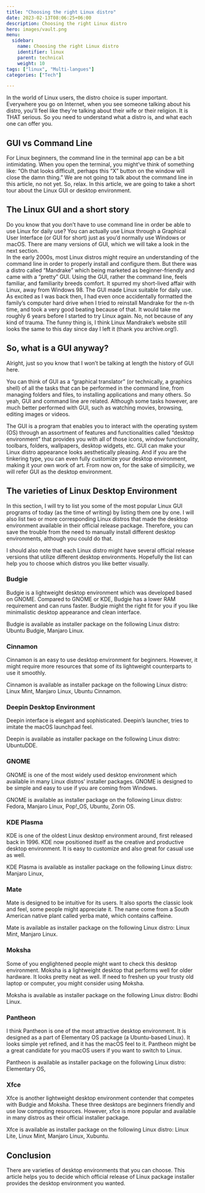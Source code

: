 ```yaml
---
title: "Choosing the right Linux distro"
date: 2023-02-13T08:06:25+06:00
description: Choosing the right Linux distro
hero: images/vault.png
menu:
  sidebar:
    name: Choosing the right Linux distro
    identifier: linux
    parent: technical
    weight: 10
tags: ["linux", "Multi-langues"]
categories: ["Tech"]

---
```


In the world of Linux users, the distro choice is super important. Everywhere you go on Internet, when you see someone talking about his distro, you'll feel like they're talking about their wife or their religion. It is THAT serious. So you need to understand what a distro is, and what each one can offer you.

## GUI vs Command Line

For Linux beginners, the command line in the terminal app can be a bit intimidating. When you open the terminal, you might’ve think of something like: “Oh that looks difficult, perhaps this “X” button on the window will close the damn thing.”
We are not going to talk about the command line in this article, no not yet. So, relax. In this article, we are going to take a short tour about the Linux GUI or desktop environment.

## The Linux GUI and a short story
Do you know that you don’t have to use command line in order be able to use Linux for daily use? You can actually use Linux through a Graphical User Interface (or GUI for short) just as you’d normally use Windows or macOS. There are many versions of GUI, which we will take a look in the next section.  
In the early 2000s, most Linux distros might require an understanding of the command line in order to properly install and configure them. But there was a distro called “Mandrake” which being marketed as beginner-friendly and came with a “pretty” GUI. Using the GUI, rather the command line, feels familiar, and familiarity breeds comfort. It spurred my short-lived affair with Linux, away from Windows 98. The GUI made Linux suitable for daily use.  
As excited as I was back then, I had even once accidentally formatted the family’s computer hard drive when I tried to reinstall Mandrake for the n-th time, and took a very good beating because of that. It would take me roughly 6 years before I started to try Linux again. No, not because of any kind of trauma. The funny thing is, I think Linux Mandrake’s website still looks the same to this day since day I left it (thank you archive.org!).

## So, what is a GUI anyway?

Alright, just so you know that I won’t be talking at length the history of GUI here. 

You can think of GUI as a “graphical translator” (or technically, a graphics shell) of all the tasks that can be performed in the command line, from managing folders and files, to installing applications and many others. So yeah, GUI and command line are related. Although some tasks however, are much better performed with GUI, such as watching movies, browsing, editing images or videos.

The GUI is a program that enables you to interact with the operating system (OS) through an assortment of features and functionalities called “desktop environment” that provides you with all of those icons, window functionality, toolbars, folders, wallpapers, desktop widgets, etc. GUI can make your Linux distro appearance looks aesthetically pleasing. And if you are the tinkering type, you can even fully customize your desktop environment, making it your own work of art. From now on, for the sake of simplicity, we will refer GUI as the desktop environment.

## The varieties of Linux Desktop Environment

In this section, I will try to list you some of the most popular Linux GUI programs of today (as the time of writing) by listing them one by one. I will also list two or more corresponding Linux distros that made the desktop environment available in their official release package. Therefore, you can save the trouble from the need to manually install different desktop environments, although you could do that.

I should also note that each Linux distro might have several official release versions that utilize different desktop environments. Hopefully the list can help you to choose which distros you like better visually.

### Budgie

Budgie is a lightweight desktop environment which was developed based on GNOME. Compared to GNOME or KDE, Budgie has a lower RAM requirement and can runs faster. Budgie might the right fit for you if you like minimalistic desktop appearance and clean interface.

Budgie is available as installer package on the following Linux distro: Ubuntu Budgie, Manjaro Linux.

### Cinnamon

Cinnamon is an easy to use desktop environment for beginners. However, it might require more resources that some of its lightweight counterparts to use it smoothly.

Cinnamon is available as installer package on the following Linux distro: Linux Mint, Manjaro Linux, Ubuntu Cinnamon.


### Deepin Desktop Environment

Deepin interface is elegant and sophisticated. Deepin’s launcher, tries to imitate the macOS launchpad feel.

Deepin is available as installer package on the following Linux distro: UbuntuDDE.


### GNOME

GNOME is one of the most widely used desktop environment which available in many Linux distros’ installer packages. GNOME is designed to be simple and easy to use if you are coming from Windows.

GNOME is available as installer package on the following Linux distro: Fedora, Manjaro Linux, Pop!_OS, Ubuntu, Zorin OS.


### KDE Plasma

KDE is one of the oldest Linux desktop environment around, first released back in 1996. KDE now positioned itself as the creative and productive desktop environment. It is easy to customize and also great for casual use as well.

KDE Plasma is available as installer package on the following Linux distro: Manjaro Linux,


### Mate

Mate is designed to be intuitive for its users. It also sports the classic look and feel, some people might appreciate it. The name come from a South American native plant called yerba maté, which contains caffeine.

Mate is available as installer package on the following Linux distro: Linux Mint, Manjaro Linux.

### Moksha

Some of you englightened people might want to check this desktop environment. Moksha is a lightweight desktop that performs well for older hardware. It looks pretty neat as well. If need to freshen up your trusty old laptop or computer, you might consider using Moksha.

Moksha is available as installer package on the following Linux distro: Bodhi Linux.


### Pantheon

I think Pantheon is one of the most attractive desktop environment. It is designed as a part of Elementary OS package (a Ubuntu-based Linux). It looks simple yet refined, and it has the macOS feel to it. Pantheon might be a great candidate for you macOS users if you want to switch to Linux.

Pantheon is available as installer package on the following Linux distro: Elementary OS,


### Xfce

Xfce is another lightweight desktop environment contender that competes with Budgie and Moksha. These three desktops are beginners friendly and use low computing resources. However, xfce is more popular and available in many distros as their official installer package.

Xfce is available as installer package on the following Linux distro: Linux Lite, Linux Mint, Manjaro Linux, Xubuntu.


## Conclusion

There are varieties of desktop environments that you can choose. This article helps you to decide which official release of Linux package installer provides the desktop environment you wanted.

